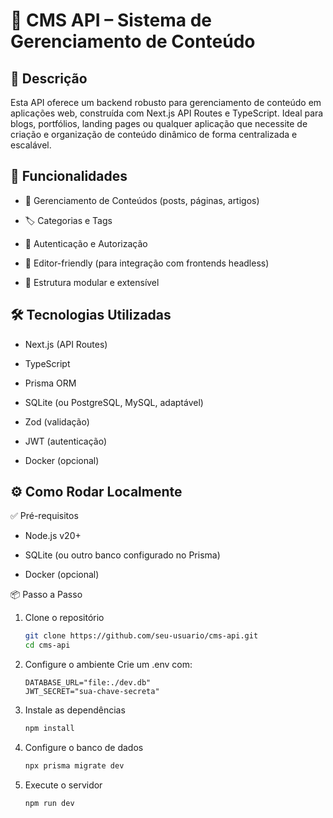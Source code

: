 # 📝 CMS API – Sistema de Gerenciamento de Conteúdo

## 📖 Descrição
Esta API oferece um backend robusto para gerenciamento de conteúdo em aplicações web, construída com Next.js API Routes e TypeScript. Ideal para blogs, portfólios, landing pages ou qualquer aplicação que necessite de criação e organização de conteúdo dinâmico de forma centralizada e escalável.

## 🚀 Funcionalidades
 * 📄 Gerenciamento de Conteúdos (posts, páginas, artigos)

 * 🏷️ Categorias e Tags

 * 👤 Autenticação e Autorização

 * 📝 Editor-friendly (para integração com frontends headless)

 * 🧩 Estrutura modular e extensível

## 🛠️ Tecnologias Utilizadas
 * Next.js (API Routes)

 * TypeScript

 * Prisma ORM

 * SQLite (ou PostgreSQL, MySQL, adaptável)

 * Zod (validação)

 * JWT (autenticação)

 * Docker (opcional)

## ⚙️ Como Rodar Localmente
✅ Pré-requisitos
 * Node.js v20+

 * SQLite (ou outro banco configurado no Prisma)

 * Docker (opcional)

📦 Passo a Passo
  1. Clone o repositório
     ```Bash
     git clone https://github.com/seu-usuario/cms-api.git
     cd cms-api
     ```

  2. Configure o ambiente Crie um .env com:
     ```env
     DATABASE_URL="file:./dev.db"
     JWT_SECRET="sua-chave-secreta"
     ```
  
  3. Instale as dependências
     ```Bash
     npm install
     ```

  4. Configure o banco de dados
     ```Bash
     npx prisma migrate dev
     ```

  5. Execute o servidor
     ```Bash
     npm run dev
     ```
